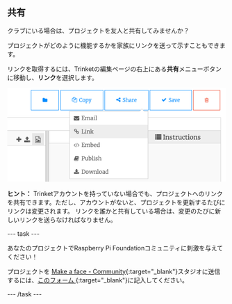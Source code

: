 ## 共有

クラブにいる場合は、プロジェクトを友人と共有してみませんか？

プロジェクトがどのように機能するかを家族にリンクを送って示すこともできます。

リンクを取得するには、Trinketの編集ページの右上にある**共有**メニューボタンに移動し、**リンク**を選択します。

![[Share] メニューボタンが拡張され、[Link] が強調表示されています。](images/share-button.png)

**ヒント：** Trinketアカウントを持っていない場合でも、プロジェクトへのリンクを共有できます。ただし、アカウントがないと、プロジェクトを更新するたびにリンクは変更されます。 リンクを誰かと共有している場合は、変更のたびに新しいリンクを送らなければなりません。

--- task ---

あなたのプロジェクトでRaspberry Pi Foundationコミュニティに刺激を与えてください！

プロジェクトを [Make a face - Community](https://wke.lt/w/s/8sVH4f){:target="_blank"}スタジオに送信するには、[このフォーム ](https://form.raspberrypi.org/f/community-project-submissions){:target="_blank"}に記入してください。

--- /task ---
